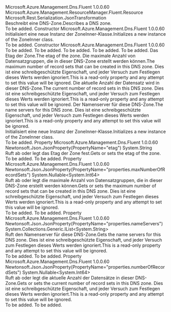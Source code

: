 <Type Name="ZoneInner" FullName="Microsoft.Azure.Management.Dns.Fluent.Models.ZoneInner">
  <TypeSignature Language="C#" Value="public class ZoneInner : Microsoft.Azure.Management.ResourceManager.Fluent.Resource" />
  <TypeSignature Language="ILAsm" Value=".class public auto ansi beforefieldinit ZoneInner extends Microsoft.Azure.Management.ResourceManager.Fluent.Resource" />
  <TypeSignature Language="DocId" Value="T:Microsoft.Azure.Management.Dns.Fluent.Models.ZoneInner" />
  <TypeSignature Language="VB.NET" Value="Public Class ZoneInner&#xA;Inherits Resource" />
  <TypeSignature Language="F#" Value="type ZoneInner = class&#xA;    inherit Resource" />
  <AssemblyInfo>
    <AssemblyName>Microsoft.Azure.Management.Dns.Fluent</AssemblyName>
    <AssemblyVersion>1.0.0.60</AssemblyVersion>
  </AssemblyInfo>
  <Base>
    <BaseTypeName>Microsoft.Azure.Management.ResourceManager.Fluent.Resource</BaseTypeName>
  </Base>
  <Interfaces />
  <Attributes>
    <Attribute>
      <AttributeName>Microsoft.Rest.Serialization.JsonTransformation</AttributeName>
    </Attribute>
  </Attributes>
  <Docs>
    <summary>
            <span data-ttu-id="cc61a-101">Beschreibt eine DNS-Zone.</span><span class="sxs-lookup"><span data-stu-id="cc61a-101">Describes a DNS zone.</span></span>
            </summary>
    <remarks>To be added.</remarks>
  </Docs>
  <Members>
    <Member MemberName=".ctor">
      <MemberSignature Language="C#" Value="public ZoneInner ();" />
      <MemberSignature Language="ILAsm" Value=".method public hidebysig specialname rtspecialname instance void .ctor() cil managed" />
      <MemberSignature Language="DocId" Value="M:Microsoft.Azure.Management.Dns.Fluent.Models.ZoneInner.#ctor" />
      <MemberSignature Language="VB.NET" Value="Public Sub New ()" />
      <MemberType>Constructor</MemberType>
      <AssemblyInfo>
        <AssemblyName>Microsoft.Azure.Management.Dns.Fluent</AssemblyName>
        <AssemblyVersion>1.0.0.60</AssemblyVersion>
      </AssemblyInfo>
      <Parameters />
      <Docs>
        <summary>
            <span data-ttu-id="cc61a-102">Initialisiert eine neue Instanz der ZoneInner-Klasse.</span><span class="sxs-lookup"><span data-stu-id="cc61a-102">Initializes a new instance of the ZoneInner class.</span></span>
            </summary>
        <remarks>To be added.</remarks>
      </Docs>
    </Member>
    <Member MemberName=".ctor">
      <MemberSignature Language="C#" Value="public ZoneInner (string location = null, string id = null, string name = null, string type = null, System.Collections.Generic.IDictionary&lt;string,string&gt; tags = null, string etag = null, Nullable&lt;long&gt; maxNumberOfRecordSets = null, Nullable&lt;long&gt; numberOfRecordSets = null, System.Collections.Generic.IList&lt;string&gt; nameServers = null);" />
      <MemberSignature Language="ILAsm" Value=".method public hidebysig specialname rtspecialname instance void .ctor(string location, string id, string name, string type, class System.Collections.Generic.IDictionary`2&lt;string, string&gt; tags, string etag, valuetype System.Nullable`1&lt;int64&gt; maxNumberOfRecordSets, valuetype System.Nullable`1&lt;int64&gt; numberOfRecordSets, class System.Collections.Generic.IList`1&lt;string&gt; nameServers) cil managed" />
      <MemberSignature Language="DocId" Value="M:Microsoft.Azure.Management.Dns.Fluent.Models.ZoneInner.#ctor(System.String,System.String,System.String,System.String,System.Collections.Generic.IDictionary{System.String,System.String},System.String,System.Nullable{System.Int64},System.Nullable{System.Int64},System.Collections.Generic.IList{System.String})" />
      <MemberSignature Language="VB.NET" Value="Public Sub New (Optional location As String = null, Optional id As String = null, Optional name As String = null, Optional type As String = null, Optional tags As IDictionary(Of String, String) = null, Optional etag As String = null, Optional maxNumberOfRecordSets As Nullable(Of Long) = null, Optional numberOfRecordSets As Nullable(Of Long) = null, Optional nameServers As IList(Of String) = null)" />
      <MemberSignature Language="F#" Value="new Microsoft.Azure.Management.Dns.Fluent.Models.ZoneInner : string * string * string * string * System.Collections.Generic.IDictionary&lt;string, string&gt; * string * Nullable&lt;int64&gt; * Nullable&lt;int64&gt; * System.Collections.Generic.IList&lt;string&gt; -&gt; Microsoft.Azure.Management.Dns.Fluent.Models.ZoneInner" Usage="new Microsoft.Azure.Management.Dns.Fluent.Models.ZoneInner (location, id, name, type, tags, etag, maxNumberOfRecordSets, numberOfRecordSets, nameServers)" />
      <MemberType>Constructor</MemberType>
      <AssemblyInfo>
        <AssemblyName>Microsoft.Azure.Management.Dns.Fluent</AssemblyName>
        <AssemblyVersion>1.0.0.60</AssemblyVersion>
      </AssemblyInfo>
      <Parameters>
        <Parameter Name="location" Type="System.String" />
        <Parameter Name="id" Type="System.String" />
        <Parameter Name="name" Type="System.String" />
        <Parameter Name="type" Type="System.String" />
        <Parameter Name="tags" Type="System.Collections.Generic.IDictionary&lt;System.String,System.String&gt;" />
        <Parameter Name="etag" Type="System.String" />
        <Parameter Name="maxNumberOfRecordSets" Type="System.Nullable&lt;System.Int64&gt;" />
        <Parameter Name="numberOfRecordSets" Type="System.Nullable&lt;System.Int64&gt;" />
        <Parameter Name="nameServers" Type="System.Collections.Generic.IList&lt;System.String&gt;" />
      </Parameters>
      <Docs>
        <param name="location">To be added.</param>
        <param name="id">To be added.</param>
        <param name="name">To be added.</param>
        <param name="type">To be added.</param>
        <param name="tags">To be added.</param>
        <param name="etag"><span data-ttu-id="cc61a-103">Das Etag der Zone.</span><span class="sxs-lookup"><span data-stu-id="cc61a-103">The etag of the zone.</span></span></param>
        <param name="maxNumberOfRecordSets"><span data-ttu-id="cc61a-104">Die maximale Anzahl von Datensatzgruppen, die in dieser DNS-Zone erstellt werden können.</span><span class="sxs-lookup"><span data-stu-id="cc61a-104">The maximum number of record sets that can be created in this DNS zone.</span></span>  <span data-ttu-id="cc61a-105">Dies ist eine schreibgeschützte Eigenschaft, und jeder Versuch zum Festlegen dieses Werts werden ignoriert.</span><span class="sxs-lookup"><span data-stu-id="cc61a-105">This is a read-only property and any attempt to set this value will be ignored.</span></span></param>
        <param name="numberOfRecordSets"><span data-ttu-id="cc61a-106">Die aktuelle Anzahl der Datensatz wird in dieser DNS-Zone.</span><span class="sxs-lookup"><span data-stu-id="cc61a-106">The current number of record sets in this DNS zone.</span></span>  <span data-ttu-id="cc61a-107">Dies ist eine schreibgeschützte Eigenschaft, und jeder Versuch zum Festlegen dieses Werts werden ignoriert.</span><span class="sxs-lookup"><span data-stu-id="cc61a-107">This is a read-only property and any attempt to set this value will be ignored.</span></span></param>
        <param name="nameServers"><span data-ttu-id="cc61a-108">Der Namenserver für diese DNS-Zone.</span><span class="sxs-lookup"><span data-stu-id="cc61a-108">The name servers for this DNS zone.</span></span> <span data-ttu-id="cc61a-109">Dies ist eine schreibgeschützte Eigenschaft, und jeder Versuch zum Festlegen dieses Werts werden ignoriert.</span><span class="sxs-lookup"><span data-stu-id="cc61a-109">This is a read-only property and any attempt to set this value will be ignored.</span></span></param>
        <summary>
            <span data-ttu-id="cc61a-110">Initialisiert eine neue Instanz der ZoneInner-Klasse.</span><span class="sxs-lookup"><span data-stu-id="cc61a-110">Initializes a new instance of the ZoneInner class.</span></span>
            </summary>
        <remarks>To be added.</remarks>
      </Docs>
    </Member>
    <Member MemberName="Etag">
      <MemberSignature Language="C#" Value="public string Etag { get; set; }" />
      <MemberSignature Language="ILAsm" Value=".property instance string Etag" />
      <MemberSignature Language="DocId" Value="P:Microsoft.Azure.Management.Dns.Fluent.Models.ZoneInner.Etag" />
      <MemberSignature Language="VB.NET" Value="Public Property Etag As String" />
      <MemberSignature Language="F#" Value="member this.Etag : string with get, set" Usage="Microsoft.Azure.Management.Dns.Fluent.Models.ZoneInner.Etag" />
      <MemberType>Property</MemberType>
      <AssemblyInfo>
        <AssemblyName>Microsoft.Azure.Management.Dns.Fluent</AssemblyName>
        <AssemblyVersion>1.0.0.60</AssemblyVersion>
      </AssemblyInfo>
      <Attributes>
        <Attribute>
          <AttributeName>Newtonsoft.Json.JsonProperty(PropertyName="etag")</AttributeName>
        </Attribute>
      </Attributes>
      <ReturnValue>
        <ReturnType>System.String</ReturnType>
      </ReturnValue>
      <Docs>
        <summary>
            <span data-ttu-id="cc61a-111">Ruft ab oder legt das Etag der Zone fest.</span><span class="sxs-lookup"><span data-stu-id="cc61a-111">Gets or sets the etag of the zone.</span></span>
            </summary>
        <value>To be added.</value>
        <remarks>To be added.</remarks>
      </Docs>
    </Member>
    <Member MemberName="MaxNumberOfRecordSets">
      <MemberSignature Language="C#" Value="public Nullable&lt;long&gt; MaxNumberOfRecordSets { get; set; }" />
      <MemberSignature Language="ILAsm" Value=".property instance valuetype System.Nullable`1&lt;int64&gt; MaxNumberOfRecordSets" />
      <MemberSignature Language="DocId" Value="P:Microsoft.Azure.Management.Dns.Fluent.Models.ZoneInner.MaxNumberOfRecordSets" />
      <MemberSignature Language="VB.NET" Value="Public Property MaxNumberOfRecordSets As Nullable(Of Long)" />
      <MemberSignature Language="F#" Value="member this.MaxNumberOfRecordSets : Nullable&lt;int64&gt; with get, set" Usage="Microsoft.Azure.Management.Dns.Fluent.Models.ZoneInner.MaxNumberOfRecordSets" />
      <MemberType>Property</MemberType>
      <AssemblyInfo>
        <AssemblyName>Microsoft.Azure.Management.Dns.Fluent</AssemblyName>
        <AssemblyVersion>1.0.0.60</AssemblyVersion>
      </AssemblyInfo>
      <Attributes>
        <Attribute>
          <AttributeName>Newtonsoft.Json.JsonProperty(PropertyName="properties.maxNumberOfRecordSets")</AttributeName>
        </Attribute>
      </Attributes>
      <ReturnValue>
        <ReturnType>System.Nullable&lt;System.Int64&gt;</ReturnType>
      </ReturnValue>
      <Docs>
        <summary>
            <span data-ttu-id="cc61a-112">Ruft ab oder legt die maximale Anzahl von Datensatzgruppen, die in dieser DNS-Zone erstellt werden können.</span><span class="sxs-lookup"><span data-stu-id="cc61a-112">Gets or sets the maximum number of record sets that can be created in this DNS zone.</span></span>  <span data-ttu-id="cc61a-113">Dies ist eine schreibgeschützte Eigenschaft, und jeder Versuch zum Festlegen dieses Werts werden ignoriert.</span><span class="sxs-lookup"><span data-stu-id="cc61a-113">This is a read-only property and any attempt to set this value will be ignored.</span></span>
            </summary>
        <value>To be added.</value>
        <remarks>To be added.</remarks>
      </Docs>
    </Member>
    <Member MemberName="NameServers">
      <MemberSignature Language="C#" Value="public System.Collections.Generic.IList&lt;string&gt; NameServers { get; }" />
      <MemberSignature Language="ILAsm" Value=".property instance class System.Collections.Generic.IList`1&lt;string&gt; NameServers" />
      <MemberSignature Language="DocId" Value="P:Microsoft.Azure.Management.Dns.Fluent.Models.ZoneInner.NameServers" />
      <MemberSignature Language="VB.NET" Value="Public ReadOnly Property NameServers As IList(Of String)" />
      <MemberSignature Language="F#" Value="member this.NameServers : System.Collections.Generic.IList&lt;string&gt;" Usage="Microsoft.Azure.Management.Dns.Fluent.Models.ZoneInner.NameServers" />
      <MemberType>Property</MemberType>
      <AssemblyInfo>
        <AssemblyName>Microsoft.Azure.Management.Dns.Fluent</AssemblyName>
        <AssemblyVersion>1.0.0.60</AssemblyVersion>
      </AssemblyInfo>
      <Attributes>
        <Attribute>
          <AttributeName>Newtonsoft.Json.JsonProperty(PropertyName="properties.nameServers")</AttributeName>
        </Attribute>
      </Attributes>
      <ReturnValue>
        <ReturnType>System.Collections.Generic.IList&lt;System.String&gt;</ReturnType>
      </ReturnValue>
      <Docs>
        <summary>
            <span data-ttu-id="cc61a-114">Ruft den Namenserver für diese DNS-Zone.</span><span class="sxs-lookup"><span data-stu-id="cc61a-114">Gets the name servers for this DNS zone.</span></span> <span data-ttu-id="cc61a-115">Dies ist eine schreibgeschützte Eigenschaft, und jeder Versuch zum Festlegen dieses Werts werden ignoriert.</span><span class="sxs-lookup"><span data-stu-id="cc61a-115">This is a read-only property and any attempt to set this value will be ignored.</span></span>
            </summary>
        <value>To be added.</value>
        <remarks>To be added.</remarks>
      </Docs>
    </Member>
    <Member MemberName="NumberOfRecordSets">
      <MemberSignature Language="C#" Value="public Nullable&lt;long&gt; NumberOfRecordSets { get; set; }" />
      <MemberSignature Language="ILAsm" Value=".property instance valuetype System.Nullable`1&lt;int64&gt; NumberOfRecordSets" />
      <MemberSignature Language="DocId" Value="P:Microsoft.Azure.Management.Dns.Fluent.Models.ZoneInner.NumberOfRecordSets" />
      <MemberSignature Language="VB.NET" Value="Public Property NumberOfRecordSets As Nullable(Of Long)" />
      <MemberSignature Language="F#" Value="member this.NumberOfRecordSets : Nullable&lt;int64&gt; with get, set" Usage="Microsoft.Azure.Management.Dns.Fluent.Models.ZoneInner.NumberOfRecordSets" />
      <MemberType>Property</MemberType>
      <AssemblyInfo>
        <AssemblyName>Microsoft.Azure.Management.Dns.Fluent</AssemblyName>
        <AssemblyVersion>1.0.0.60</AssemblyVersion>
      </AssemblyInfo>
      <Attributes>
        <Attribute>
          <AttributeName>Newtonsoft.Json.JsonProperty(PropertyName="properties.numberOfRecordSets")</AttributeName>
        </Attribute>
      </Attributes>
      <ReturnValue>
        <ReturnType>System.Nullable&lt;System.Int64&gt;</ReturnType>
      </ReturnValue>
      <Docs>
        <summary>
            <span data-ttu-id="cc61a-116">Ruft ab oder legt die aktuelle Anzahl der Datensätze in dieser DNS-Zone.</span><span class="sxs-lookup"><span data-stu-id="cc61a-116">Gets or sets the current number of record sets in this DNS zone.</span></span>
            <span data-ttu-id="cc61a-117">Dies ist eine schreibgeschützte Eigenschaft, und jeder Versuch zum Festlegen dieses Werts werden ignoriert.</span><span class="sxs-lookup"><span data-stu-id="cc61a-117">This is a read-only property and any attempt to set this value will be ignored.</span></span>
            </summary>
        <value>To be added.</value>
        <remarks>To be added.</remarks>
      </Docs>
    </Member>
  </Members>
</Type>